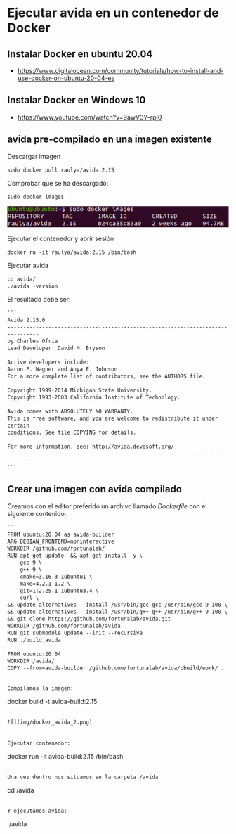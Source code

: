 # Ejecutar avida en un contenedor de Docker

## Instalar Docker en ubuntu 20.04

- https://www.digitalocean.com/community/tutorials/how-to-install-and-use-docker-on-ubuntu-20-04-es

## Instalar Docker en Windows 10

- https://www.youtube.com/watch?v=9awV3Y-rpI0


## avida pre-compilado en una imagen existente

Descargar imagen

```
sudo docker pull raulya/avida:2.15
```

Comprobar que se ha descargado:

```
sudo docker images
```

![](img/docker_avida_1.png)

Ejecutar el contenedor y abrir sesión

```
docker ru -it raulya/avida:2.15 /bin/bash
```

Ejecutar avida

```
cd avida/
./avida -version
```

El resultado debe ser:

    ```
    Avida 2.15.0
    --------------------------------------------------------------------------------
    by Charles Ofria
    Lead Developer: David M. Bryson

    Active developers include:
    Aaron P. Wagner and Anya E. Johnson
    For a more complete list of contributors, see the AUTHORS file.

    Copyright 1999-2014 Michigan State University.
    Copyright 1993-2003 California Institute of Technology.

    Avida comes with ABSOLUTELY NO WARRANTY.
    This is free software, and you are welcome to redistribute it under certain
    conditions. See file COPYING for details.

    For more information, see: http://avida.devosoft.org/
    --------------------------------------------------------------------------------
    ```
    
## Crear una imagen con avida compilado

Creamos con el editor preferido un archivo llamado *Dockerfile* con el siguiente contenido:

    ```
    FROM ubuntu:20.04 as avida-builder
    ARG DEBIAN_FRONTEND=noninteractive
    WORKDIR /github.com/fortunalab/
    RUN apt-get update  && apt-get install -y \
        gcc-9 \
        g++-9 \
        cmake=3.16.3-1ubuntu1 \
        make=4.2.1-1.2 \
        git=1:2.25.1-1ubuntu3.4 \
        curl \
    && update-alternatives --install /usr/bin/gcc gcc /usr/bin/gcc-9 100 \
    && update-alternatives --install /usr/bin/g++ g++ /usr/bin/g++-9 100 \ 
    && git clone https://github.com/fortunalab/avida.git
    WORKDIR /github.com/fortunalab/avida
    RUN git submodule update --init --recursive
    RUN ./build_avida

    FROM ubuntu:20.04
    WORKDIR /avida/
    COPY --from=avida-builder /github.com/fortunalab/avida/cbuild/work/ .
```

Compilamos la imagen:

```
docker build -t avida-build:2.15
```

![](img/docker_avida_2.png)


Ejecutar contenedor:

```
docker run -it avida-build:2.15 /bin/bash
```

Una vez dentro nos situamos en la carpeta /avida

```
cd /avida
```

Y ejecutamos avida:

```
./avida
```
